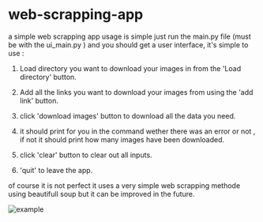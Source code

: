 # web-scrapping-app
a simple web scrapping app usage is simple
just run the main.py file (must be with the ui_main.py ) and you should get a user interface, it's simple to use :

1. Load directory you want to download your images in from the 'Load directory' button.

2. Add all the links you want to download your images from using the 'add link' button.

3. click 'download images' button to download all the data you need.

4. it should print for you in the command wether there was an error or not , if not it should print how many images have been downloaded.

5. click 'clear' button to clear out all inputs.

6. 'quit' to leave the app.

of course it is not perfect it uses a very simple web scrapping methode using beautifull soup but it can be improved in the future.

![example](https://user-images.githubusercontent.com/95067549/163674139-6c8d6953-a8da-4b32-a81a-b13a9a791236.PNG)
